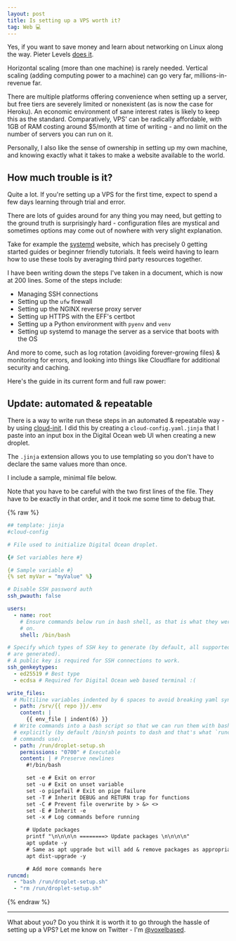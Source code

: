 ```yaml
---
layout: post
title: Is setting up a VPS worth it?
tag: Web 💻
---
```


Yes, if you want to save money and learn about networking on Linux along the way.
Pieter Levels [does it](https://twitter.com/levelsio/status/1101581928489078784).

Horizontal scaling (more than one machine) is rarely needed. Vertical scaling (adding computing power to a machine) can go very far, millions-in-revenue far.

There are multiple platforms offering convenience when setting up a server, but free tiers are severely limited or nonexistent (as is now the case for Heroku). An economic environment of sane interest rates is likely to keep this as the standard. Comparatively, VPS' can be radically affordable, with 1GB of RAM costing around $5/month at time of writing - and no limit on the number of servers you can run on it.

Personally, I also like the sense of ownership in setting up my own machine, and knowing exactly what it takes to make a website available to the world.

## How much trouble is it?

Quite a lot. If you're setting up a VPS for the first time, expect to spend a few days learning through trial and error.

There are lots of guides around for any thing you may need, but getting to the ground truth is surprisingly hard - configuration files are mystical and sometimes options may come out of nowhere with very slight explanation.

Take for example the [systemd](https://systemd.io/) website, which has precisely 0 getting started guides or beginner friendly tutorials. It feels weird having to learn how to use these tools by averaging third party resources together.

I have been writing down the steps I've taken in a document, which is now at 200 lines. Some of the steps include:

- Managing SSH connections
- Setting up the `ufw` firewall
- Setting up the NGINX reverse proxy server
- Setting up HTTPS with the EFF's certbot
- Setting up a Python environment with `pyenv` and `venv`
- Setting up systemd to manage the server as a service that boots with the OS

And more to come, such as log rotation (avoiding forever-growing files) & monitoring for errors, and looking into things like Cloudflare for additional security and caching.

Here's the guide in its current form and full raw power:

<script src="https://gist.github.com/marcospgp/a779ecbfcde6dfbd7ccf0d13982baf5e.js"></script>

## Update: automated & repeatable

There is a way to write run these steps in an automated & repeatable way - by using [cloud-init](https://cloudinit.readthedocs.io/en/latest/). I did this by creating a `cloud-config.yaml.jinja` that I paste into an input box in the Digital Ocean web UI when creating a new droplet.

The `.jinja` extension allows you to use templating so you don't have to declare the same values more than once.

I include a sample, minimal file below.

Note that you have to be careful with the two first lines of the file. They have to be exactly in that order, and it took me some time to debug that.

{% raw %}

```yaml
## template: jinja
#cloud-config

# File used to initialize Digital Ocean droplet.

{# Set variables here #}

{# Sample variable #}
{% set myVar = "myValue" %}

# Disable SSH password auth
ssh_pwauth: false

users:
  - name: root
    # Ensure commands below run in bash shell, as that is what they were tested
    # on.
    shell: /bin/bash

# Specify which types of SSH key to generate (by default, all supported types
# are generated).
# A public key is required for SSH connections to work.
ssh_genkeytypes:
  - ed25519 # Best type
  - ecdsa # Required for Digital Ocean web based terminal :(

write_files:
  # Multiline variables indented by 6 spaces to avoid breaking yaml syntax.
  - path: /srv/{{ repo }}/.env
    content: |
      {{ env_file | indent(6) }}
  # Write commands into a bash script so that we can run them with bash
  # explicitly (by default /bin/sh points to dash and that's what `runcmd`
  # commands use).
  - path: /run/droplet-setup.sh
    permissions: "0700" # Executable
    content: | # Preserve newlines
      #!/bin/bash

      set -e # Exit on error
      set -u # Exit on unset variable
      set -o pipefail # Exit on pipe failure
      set -T # Inherit DEBUG and RETURN trap for functions
      set -C # Prevent file overwrite by > &> <>
      set -E # Inherit -e
      set -x # Log commands before running

      # Update packages
      printf "\n\n\n\n ========> Update packages \n\n\n\n"
      apt update -y
      # Same as apt upgrade but will add & remove packages as appropriate.
      apt dist-upgrade -y

      # Add more commands here
runcmd:
  - "bash /run/droplet-setup.sh"
  - "rm /run/droplet-setup.sh"
```

{% endraw %}

---

What about you? Do you think it is worth it to go through the hassle of setting up a VPS?
Let me know on Twitter - I'm [@voxelbased](https://twitter.com/voxelbased).
